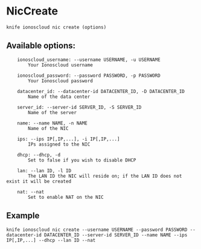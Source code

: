 # NicCreate



    knife ionoscloud nic create (options)


## Available options:

```
    ionoscloud_username: --username USERNAME, -u USERNAME
        Your Ionoscloud username

    ionoscloud_password: --password PASSWORD, -p PASSWORD
        Your Ionoscloud password

    datacenter_id: --datacenter-id DATACENTER_ID, -D DATACENTER_ID
        Name of the data center

    server_id: --server-id SERVER_ID, -S SERVER_ID
        Name of the server

    name: --name NAME, -n NAME
        Name of the NIC

    ips: --ips IP[,IP,...], -i IP[,IP,...]
        IPs assigned to the NIC

    dhcp: --dhcp, -d
        Set to false if you wish to disable DHCP

    lan: --lan ID, -l ID
        The LAN ID the NIC will reside on; if the LAN ID does not exist it will be created

    nat: --nat
        Set to enable NAT on the NIC

```

## Example

    knife ionoscloud nic create --username USERNAME --password PASSWORD --datacenter-id DATACENTER_ID --server-id SERVER_ID --name NAME --ips IP[,IP,...] --dhcp --lan ID --nat
